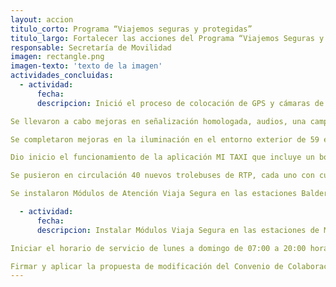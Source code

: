 ```yaml
---
layout: accion
titulo_corto: Programa “Viajemos seguras y protegidas”
titulo_largo: Fortalecer las acciones del Programa “Viajemos Seguras y Protegidas” en el transporte público y por plataformas
responsable: Secretaría de Movilidad
imagen: rectangle.png
imagen-texto: 'texto de la imagen'
actividades_concluidas:
  - actividad:
      fecha: 
      descripcion: Inició el proceso de colocación de GPS y cámaras de seguridad en 16,000 autobuses de rutas de transporte concesionado, conectadas con el sistema del C5

Se llevaron a cabo mejoras en señalización homologada, audios, una campaña de información y se fortaleció la vigilancia para el respeto de espacios exclusivos para mujeres en Metro y Metrobús

Se completaron mejoras en la iluminación en el entorno exterior de 59 estaciones de 9 líneas de Metro, así como en Centros de Transferencia Modal

Dio inicio el funcionamiento de la aplicación MI TAXI que incluye un botón de auxilio para casos de violencia sexual y otros delitos

Se pusieron en circulación 40 nuevos trolebuses de RTP, cada uno con cuatro cámaras de seguridad, botón de pánico y sistema GPS

Se instalaron Módulos de Atención Viaja Segura en las estaciones Balderas y Pantitlán del Metro, con el objetivo de realizar acciones coordinadas entre los organismos de transporte público e instituciones responsables de la seguridad pública y de procuración de justicia para garantizar que las mujeres de la Ciudad de México viajen más seguras y libres de violencia. 

  - actividad:
      fecha: 
      descripcion: Instalar Módulos Viaja Segura en las estaciones de Metro Hidalgo, Mixcoac y Pino Suárez

Iniciar el horario de servicio de lunes a domingo de 07:00 a 20:00 horas en los 5 Módulos de Atención

Firmar y aplicar la propuesta de modificación del Convenio de Colaboración Interinstitucional para la Ejecución del Programa de Seguridad de las Mujeres en los Medios de Transporte Público de Pasajeros en la Ciudad de México “Viajemos Seguras” que fue remitida a las 10 instituciones de Gobierno que lo integran y al Consejo Ciudadano para sus observaciones
---
```

